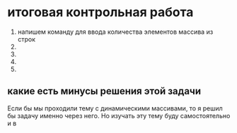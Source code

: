# итоговая контрольная работа
1. напишем команду для ввода количества элементов массива из строк
2. 
3. 
4. 
5. 

какие есть минусы решения этой задачи
-

Если бы мы проходили тему с динамическими массивами, то я решил бы задачу именно через него. Но изучать эту тему буду самостоятельно и в